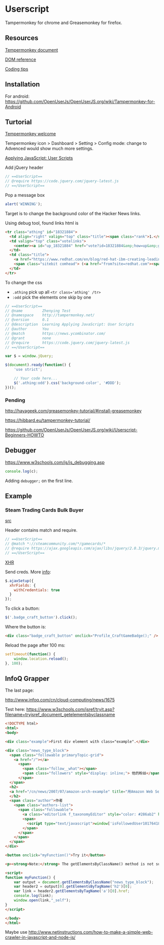 # Userscript

Tampermonkey for chrome and Greasemonkey for firefox.

## Resources

[Tempermonkey document](https://tampermonkey.net/documentation.php)

[DOM reference](https://devdocs.io/dom/)

[Coding tips](https://wiki.greasespot.net/Category:Coding_Tips)

## Installation

For android: <https://github.com/OpenUserJs/OpenUserJS.org/wiki/Tampermonkey-for-Android>

## Turtorial

[Tempermonkey welcome](https://tampermonkey.net/index.php?version=4.7&ext=dhdg&updated=true)

Tempermonkey icon > Dashboard > Setting > Config mode: change to Advenced would show much more settings.

[Applying JavaScript: User Scripts](https://medium.freecodecamp.com/applying-javascript-user-scripts-2e505643644d)

Add jQuery header

```javascript
// ==UserScript==
// @require https://code.jquery.com/jquery-latest.js
// ==/UserScript==
```

Pop a message box

```javascript
alert('WINNING');
```

Target is to change the background color of the Hacker News links.

Using debug tool, found links html is

```html
<tr class="athing" id="18321884">
  <td align="right" valign="top" class="title"><span class="rank">1.</span></td>
  <td valign="top" class="votelinks">
    <center><a id="up_18321884" href="vote?id=18321884&amp;how=up&amp;goto=news"><div class="votearrow" title="upvote"></div></a></center>
  </td>
  <td class="title">
    <a href="https://www.redhat.com/en/blog/red-hat-ibm-creating-leading-hybrid-cloud-provider" class="storylink">IBM acquires Red Hat</a>
    <span class="sitebit comhead"> (<a href="from?site=redhat.com"><span class="sitestr">redhat.com</span></a>)</span>
  </td>
</tr>
```

To change the css

- `.athing` pick up all `<tr class='athing' /tr>`
- `:odd` pick the elements one skip by one

```javascript
// ==UserScript==
// @name         Zhenying Test
// @namespace    http://tampermonkey.net/
// @version      0.1
// @description  Learning Applying JavaScript: User Scripts
// @author       You
// @match        https://news.ycombinator.com/
// @grant        none
// @require      https://code.jquery.com/jquery-latest.js
// ==/UserScript==

var $ = window.jQuery;

$(document).ready(function() {
    'use strict';

    // Your code here...
    $('.athing:odd').css('background-color', '#DDD');
})();
```

### Pending

http://hayageek.com/greasemonkey-tutorial/#install-greasemonkey

https://hibbard.eu/tampermonkey-tutorial/

https://github.com/OpenUserJs/OpenUserJS.org/wiki/Userscript-Beginners-HOWTO

## Debugger

<https://www.w3schools.com/js/js_debugging.asp>

```javascript
console.log(c);
```

Adding `debugger;` on the first line.

## Example

### Steam Trading Cards Bulk Buyer

[src](https://bitbucket.org/Doctor_McKay/steam-trading-card-bulk-buyer/raw/tip/badgebuy.user.js)

Header contains match and require.

```javascript
// ==UserScript==
// @match *://steamcommunity.com/*/gamecards/*
// @require https://ajax.googleapis.com/ajax/libs/jquery/2.0.3/jquery.min.js
// ==/UserScript==
```

[XHR](https://en.wikipedia.org/wiki/XMLHttpRequest)

Send creds. More [info](https://stackoverflow.com/questions/2054316/sending-credentials-with-cross-domain-posts):

```javascript
$.ajaxSetup({
  xhrFields: {
    withCredentials: true
  }
});

```

To click a button:

```javascript
$('.badge_craft_button').click();
```

Where the button is:

```html
<div class="badge_craft_button" onclick="Profile_CraftGameBadge();" />
```

Reload the page after 100 ms:

```javascript
setTimeout(function() {
    window.location.reload();
}, 100);
```

## InfoQ Grapper

The last page:

<http://www.infoq.com/cn/cloud-computing/news/1675>

Test here: <https://www.w3schools.com/jsref/tryit.asp?filename=tryjsref_document_getelementsbyclassname>

```html
<!DOCTYPE html>
<html>
<body>

<div class="example">First div element with class="example".</div>

<div class="news_type_block">
  <span class="followable primaryTopic-grid">
    <a href="/"></a>
      <span>
        <span class="follow__what"></span>
        <span class="followers" style="display: inline;"> 他的粉丝</span>
      </span>
  </span>
  <h2>
  <a href="/cn/news/2007/07/amazon-arch-example" title="用Amazon Web Service实现视频文件转换程序">用Amazon Web Service实现视频文件转换程序</a>
  </h2>
  <span class="author">作者
    <span class="authors-list">
      <span class="followable">
        <a class="editorlink f_taxonomyEditor" style="color: #286ab2" href="/cn/profile/Gavin-Terrill">Gavin Terrill</a>
        <span>
          <script type="text/javascript">window['isFollowedUser101764189']= false;</script>
        </span>
      </span>
    </span>
  </span>
</div>

<button onclick="myFunction()">Try it</button>

<p><strong>Note:</strong> The getElementsByClassName() method is not supported in Internet Explorer 8 and earlier versions.</p>

<script>
function myFunction() {
    var output = document.getElementsByClassName("news_type_block");
    var header2 = output[0].getElementsByTagName('h2')[0];
    var link = header2.getElementsByTagName('a')[0].href;
    console.log(link);
    window.open(link,"_self");
}
</script>

</body>
</html>
```

Maybe use <http://www.netinstructions.com/how-to-make-a-simple-web-crawler-in-javascript-and-node-js/>